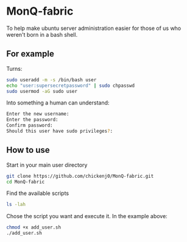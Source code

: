 # MonQ-fabric
To help make ubuntu server administration easier for those of us who weren't born in a bash shell.

## For example

Turns:
``` bash
sudo useradd -m -s /bin/bash user
echo "user:supersecretpassword" | sudo chpasswd
sudo usermod -aG sudo user
```

Into something a human can understand:
``` bash
Enter the new username:
Enter the password:
Confirm password:
Should this user have sudo privileges?:
```

## How to use 
Start in your main user directory

``` bash
git clone https://github.com/chickenj0/MonQ-fabric.git
cd MonQ-fabric
```
Find the available scripts
``` bash
ls -lah
```

Chose the script you want and execute it. In the example above:
``` bash
chmod +x add_user.sh
./add_user.sh
```
